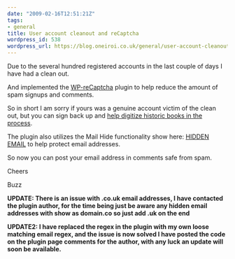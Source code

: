 ```yaml
---
date: "2009-02-16T12:51:21Z"
tags:
- general
title: User account cleanout and reCaptcha
wordpress_id: 538
wordpress_url: https://blog.oneiroi.co.uk/general/user-account-cleanout-and-recaptcha
---
```

Due to the several hundred registered accounts in the last couple of days I have had a clean out.

And implemented the <a href="https://www.blaenkdenum.com/wp-recaptcha/">WP-reCaptcha</a> plugin to help reduce the amount of spam signups and comments.

So in short I am sorry if yours was a genuine account victim of the clean out, but you can sign back up and <a href="https://recaptcha.net/learnmore.html">help digitize historic books in the process</a>.

The plugin also utilizes the Mail Hide functionality show here: <a href="mailto:d.busby@blog.oneiroi.co.uk">HIDDEN EMAIL</a> to help protect email addresses.

So now you can post your email address in comments safe from spam.

Cheers


Buzz

<strong>UPDATE: There is an issue with .co.uk email addresses, I have contacted the plugin author, for the time being just be aware any hidden email addresses with show as domain.co so just add .uk on the end</strong>

<strong>UPDATE2: I have replaced the regex in the plugin with my own loose matching email regex, and the issue is now solved I have posted the code on the plugin page comments for the author, with any luck an update will soon be available.</strong>
